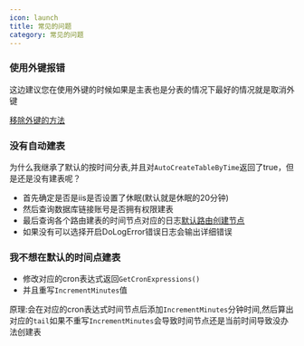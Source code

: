 ```yaml
---
icon: launch
title: 常见的问题
category: 常见的问题
---
```


### 使用外键报错
这边建议您在使用外键的时候如果是主表也是分表的情况下最好的情况就是取消外键

[移除外键的方法](https://github.com/xuejmnet/sharding-core/blob/main/samples/Sample.Migrations/RemoveForeignKeyMigrationsModelDiffer.cs)


### 没有自动建表
为什么我继承了默认的按时间分表,并且对`AutoCreateTableByTime`返回了true，但是还是没有建表呢？

- 首先确定是否是iis是否设置了休眠(默认就是休眠的20分钟)
- 然后查询数据库链接账号是否拥有权限建表
- 最后查询各个路由建表的时间节点对应的日志[默认路由创建节点](/sharding-core-doc/sharding-route/default-route/#abstractsimpleshardingweekkeydatetimevirtualtableroute)
- 如果没有可以选择开启DoLogError错误日志会输出详细错误

### 我不想在默认的时间点建表
- 修改对应的cron表达式返回`GetCronExpressions()`
- 并且重写`IncrementMinutes`值

原理:会在对应的cron表达式时间节点后添加`IncrementMinutes`分钟时间,然后算出对应的`tail`如果不重写`IncrementMinutes`会导致时间节点还是当前时间导致没办法创建表